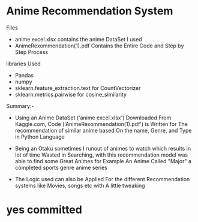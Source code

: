 # Anime Recommendation System

Files
- anime excel.xlsx contains the anime DataSet I used
- AnimeRexommendation(1).pdf Contains the Entire Code and Step by Step Process 

libraries Used 
- Pandas
- numpy
- sklearn.feature_extraction.text for CountVectorizer
- sklearn.metrics.pairwise for cosine_similarity
 
 
Summary:-
- Using an Anime DataSet ('anime excel.xlsx') Downloaded From Kaggle.com, Code ('AnimeRexommendation(1).pdf') is Written for The recommendation of similar anime based On the name, Genre, and Type in Python Language 

- Being an Otaku sometimes I runout of animes to watch which results in lot of time Wasted in Searching, with this recommendation model was able to find some Great Animes for Example An Anime Called "Major" a completed sports genre anime series
 
- The Logic used can also be Applied For the different Recommendation systems like Movies, songs etc with A little tweaking 



# yes committed